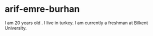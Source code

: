 # arif-emre-burhan
I am 20 years old . I live in turkey. I am currently a freshman at Bilkent University.
